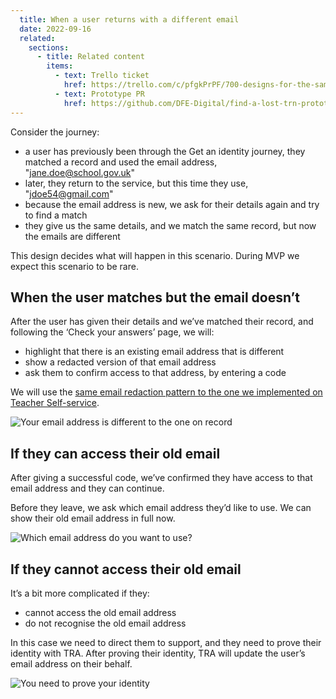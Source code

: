 ```yaml
---
  title: When a user returns with a different email
  date: 2022-09-16
  related:
    sections:
      - title: Related content
        items:
          - text: Trello ticket
            href: https://trello.com/c/pfgkPrPF/700-designs-for-the-same-user-returning-with-a-different-email
          - text: Prototype PR
            href: https://github.com/DFE-Digital/find-a-lost-trn-prototype/pull/153
---
```


Consider the journey:

- a user has previously been through the Get an identity journey, they matched a record and used the email address, "jane.doe@school.gov.uk"
- later, they return to the service, but this time they use, "jdoe54@gmail.com"
- because the email address is new, we ask for their details again and try to find a match
- they give us the same details, and we match the same record, but now the emails are different

This design decides what will happen in this scenario. During MVP we expect this scenario to be rare.

## When the user matches but the email doesn’t

After the user has given their details and we’ve matched their record, and following the ‘Check your answers’ page, we will:

- highlight that there is an existing email address that is different
- show a redacted version of that email address
- ask them to confirm access to that address, by entering a code

We will use the [same email redaction pattern to the one we implemented on Teacher Self-service](https://github.com/DFE-Digital/dqt-web-portal/blob/main/src/Dqt.Portals/Tests/DqtWebPortals.Tests/RedactionHelperTests.cs#L8-L22).

![Your email address is different to the one on record](01-your-email-address-is-different.png "Your email address is different to the one on record")

## If they can access their old email

After giving a successful code, we’ve confirmed they have access to that email address and they can continue.

Before they leave, we ask which email address they’d like to use. We can show their old email address in full now.

![Which email address do you want to use?](02-which-email-address-do-you-want-to-use.png "Which email address do you want to use?")

## If they cannot access their old email

It’s a bit more complicated if they:

- cannot access the old email address
- do not recognise the old email address

In this case we need to direct them to support, and they need to prove their identity with TRA. After proving their identity, TRA will update the user’s email address on their behalf.

![You need to prove your identity](03-you-need-to-prove-your-identity.png "You need to prove your identity")
